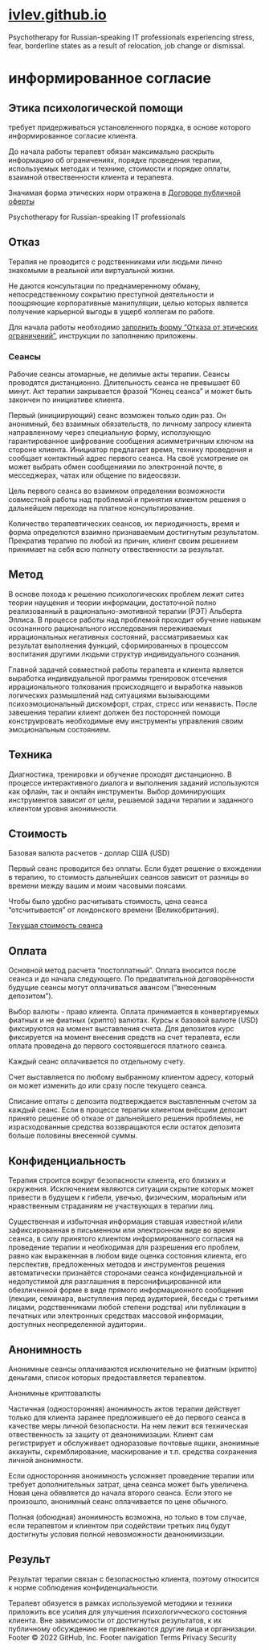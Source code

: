 # [ivlev.github.io](https://ivlev.github.io/)
Psychotherapy for Russian-speaking IT professionals experiencing stress, fear, borderline states as a result of relocation, job change or dismissal.

# информированное согласие

## Этика психологической помощи

требует придерживаться установленного порядка, в основе которого информированное согласие клиента.

До начала работы терапевт обязан максимально раскрыть информацию об ограничениях, порядке проведения терапии, используемых методах и технике, стоимости и порядке оплаты, взаимной отвественности клиента и терапевта.

Значимая форма этических норм отражена в [Договоре публичной оферты](https://ivlev.github.io/offer/)

Psychotherapy for Russian-speaking IT professionals

## Отказ

Терапия не проводится с родственниками или людьми лично знакомыми в реальной или виртуальной жизни.

Не даются консультации по преднамеренному обману, непосредственному сокрытию преступной деятельности и поощряющие корпоративные манипуляции, целью которых является получение карьерной выгоды в ущерб коллегам по работе.

Для начала работы необходимо [заполнить форму “Отказа от этических ограничений”](https://ivlev.github.io/disclaimer/), инструкции по заполнению приложены.

### Сеансы

Рабочие сеансы атомарные, не делимые акты терапии. Сеансы проводятся дистанционно. Длительность сеанса не превышает 60 минут. Акт терапии закрывается фразой “Конец сеанса” и может быть закончен по инициативе клиента.

Первый (инициирующий) сеанс возможен только один раз. Он анонимный, без взаимных обязательств, по личному запросу клиента направленному через специальную форму, исползующую гарантированное шифрование сообщения асимметричным ключом на стороне клиента. Инициатор предлагает время, технику проведения и сообщает контактный адрес первого сеанса. На своё усмотрение он может выбрать обмен сообщениями по электронной почте, в месседжерах, чатах или общение по видеосвязи.

Цель первого сеанса во взаимном определении возможности совместной работы над проблемой и принятия клиентом решения о дальнейшем переходе на платное консультирование.

Количество терапевтических сеансов, их периодичность, время и форма определются взаимно признаваемым достигнутым результатом. Прекратив терапию по любой из причин, клиент своим решением принимает на себя всю полноту отвественности за результат.

## Метод

В основе похода к решению психологических проблем лежит ситез теории наущения и теории информации, достаточной полно реализованный в рационально-эмотивной терапии (РЭТ) Альберта Эллиса. В процессе работы над проблемой проходит обучение навыкам осознанного рационального исследования переживаемых иррациональных негативных состояний, рассматриваемых как результат выполнения функций, сформированных в процессом воспитания другими людьми структур индивидуального сознания.

Главной задачей совместной работы терапевта и клиента является выработка индивидуальной программы тренировок отсечения иррационального толкования происходящего и выработка навыков логических размышлений над ситуациями вызывающими психоэмоциональный дискомфорт, страх, стресс или ненависть. После завешения терапии клиент должен без посторонней помощи конструировать необходимые ему инструменты управления своим эмоциональным состоянием.

## Техника

Диагностика, тренировки и обучение проходят дистанционно. В процессе интерактивного диалога и выполнения заданий используются как офлайн, так и онлайн инструменты. Выбор доминирующих инструментов зависит от цели, решаемой задачи терапии и заданного клиентом уровня анонимности.

## Стоимость

Базовая валюта расчетов - доллар США (USD)

Первый сеанс проводится без оплаты. Если будет решение о вхождении в терапию, то стоимость дальнейших сеансов зависит от разницы во времени между вашим и моим часовыми поясами.

Чтобы было удобно расчитывать стоимость, цена сеанса “отсчитывается” от лондонского времени (Великобритания).

[Текущая стоимость сеанса](https://ivlev.github.io/value/)

## Оплата

Основной метод расчета “постоплатный”. Оплата вносится после сеанса и до начала следующего. По предватительной договорённости будущие сеансы могут оплачиваться авансом (“внесенным депозитом”).

Выбор валюты - право клиента. Оплата принимается в конвертируемых фиатных и не фиатных (крипто) валютах. Курсы к базовой валюте (USD) фиксируются на момент выставления счета. Для депозитов курс фиксируется на момент внесения средств на счет терапевта, если оплата проведена до первого состоявшегося платного сеанса.

Каждый сеанс оплачивается по отдельному счету.

Счет выставляется по любому выбранному клиентом адресу, который он может изменить до или сразу после текущего сеанса.

Списание оптаты с депозита подтверждается выставленным счетом за каждый сеанс. Если в процессе терапии клиентом внёсшим депозит принято решение об отказе от дальнейшего решения проблемы, не израсходованные средства воззвращаются если остаток депозита больше половины внесенной суммы.

## Конфиденциальность

Терапия строится вокруг безопасности клиента, его близких и окружения. Исключением являются ситуации скрытие которых может привести в будущем к гибели, увечью, физическим, моральным или нравственным страданиям не участвующих в терапии лиц.

Существенная и избыточная информация ставшая известной и/или зафиксированная в письменном или электронном виде во время сеанса, в силу принятого клиентом информированного согласия на проведение терапии и необходимая для разрешения его проблем, равно как выраженная в любом виде оценка состояния клиента, его перспектив, предложенных методов и инструментов решения автоматически признаётся сторонами сеанса конфиденциальной и недопустимой для разглашения в персонифицированной или обезличенной форме в виде прямого информационного сообщения (лекции, семинара, выступления перед аудиторией, беседы с третьими лицами, родственниками любой степени родства) или публикации в печатных или электронных средствах массовой информации, доступных неопределенной аудитории.

## Анонимность

Анонимные сеансы оплачиваются исключительно не фиатным (крипто) деньгами, список которых предоставляется терапевтом.

Анонимные криптовалюты

Частичная (односторонняя) анонимность актов терапии действует только для клиента заранее предложившего её до первого сеанса в качестве меры личной безопасности. На нем лежит вся техническая отвественность за защиту от деанонимизации. Клиент сам регистрирует и обслуживает одноразовые почтовые ящики, анонимные аккаунты, скремблирование, маскирование и т.п. средства сохранения личной анонимности.

Если односторонняя анонимность усложняет проведение терапии или требует дополнительных затрат, цена сеанса может быть увеличена. Новая цена обявляется до начала второго сеанса. Если этого не произошло, анонимный сеанс оплачивается по цене обычного.

Полная (обоюдная) анонимность возможна, но только в том случае, если терапевтом и клиентом при содействии третьих лиц будут достигнуты условия полной невозможности деанонимизации.

## Результ

Результат терапии связан с безопасностью клиента, поэтому относится к норме соблюдения конфиденциальности.

Терапевт обязуется в рамках используемой методики и техники приложить все усилия для улучшения психологичческого состояния клиента. Вне завимсимости от достигнутых результатов, к их публичному обсуждению не привлекаются другие лица и организации.
Footer
© 2022 GitHub, Inc.
Footer navigation
Terms
Privacy
Security
